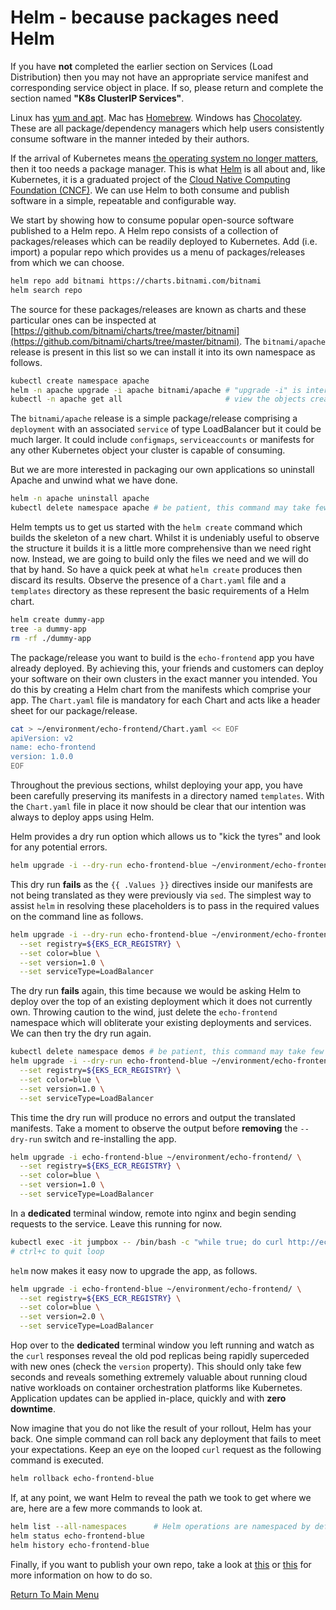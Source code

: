 # Helm - because packages need Helm

If you have **not** completed the earlier section on Services (Load Distribution) then you may not have an appropriate service manifest and corresponding service object in place.
If so, please return and complete the section named **"K8s ClusterIP Services"**.

Linux has [yum and apt](https://www.baeldung.com/linux/yum-and-apt).
Mac has [Homebrew](https://brew.sh/).
Windows has [Chocolatey](https://chocolatey.org/).
These are all package/dependency managers which help users consistently consume software in the manner inteded by their authors.

If the arrival of Kubernetes means [the operating system no longer matters](https://www.infoworld.com/article/3322120/sorry-linux-kubernetes-is-now-the-os-that-matters.html), then it too needs a package manager.
This is what [Helm](https://helm.sh/) is all about and, like Kubernetes, it is a graduated project of the [Cloud Native Computing Foundation (CNCF)](https://www.cncf.io/).
We can use Helm to both consume and publish software in a simple, repeatable and configurable way.

We start by showing how to consume popular open-source software published to a Helm repo.
A Helm repo consists of a collection of packages/releases which can be readily deployed to Kubernetes.
Add (i.e. import) a popular repo which provides us a menu of packages/releases from which we can choose.
```bash
helm repo add bitnami https://charts.bitnami.com/bitnami
helm search repo
```

The source for these packages/releases are known as charts and these particular ones can be inspected at [https://github.com/bitnami/charts/tree/master/bitnami](https://github.com/bitnami/charts/tree/master/bitnami).
The `bitnami/apache` release is present in this list so we can install it into its own namespace as follows.
```bash
kubectl create namespace apache
helm -n apache upgrade -i apache bitnami/apache # "upgrade -i" is interpreted as install or upgrade, as necessary
kubectl -n apache get all                       # view the objects created
```

The `bitnami/apache` release is a simple package/release comprising a `deployment` with an associated `service` of type LoadBalancer but it could be much larger.
It could include `configmaps`, `serviceaccounts` or manifests for any other Kubernetes object your cluster is capable of consuming.

But we are more interested in packaging our own applications so uninstall Apache and unwind what we have done.
```bash
helm -n apache uninstall apache
kubectl delete namespace apache # be patient, this command may take few moments
```

Helm tempts us to get us started with the `helm create` command which builds the skeleton of a new chart.
Whilst it is undeniably useful to observe the structure it builds it is a little more comprehensive than we need right now.
Instead, we are going to build only the files we need and we will do that by hand.
So have a quick peek at what `helm create` produces then discard its results.
Observe the presence of a `Chart.yaml` file and a `templates` directory as these represent the basic requirements of a Helm chart.
```bash
helm create dummy-app
tree -a dummy-app
rm -rf ./dummy-app
```

The package/release you want to build is the `echo-frontend` app you have already deployed.
By achieving this, your friends and customers can deploy your software on their own clusters in the exact manner you intended.
You do this by creating a Helm chart from the manifests which comprise your app.
The `Chart.yaml` file is mandatory for each Chart and acts like a header sheet for our package/release.
```bash
cat > ~/environment/echo-frontend/Chart.yaml << EOF
apiVersion: v2
name: echo-frontend
version: 1.0.0
EOF
```

Throughout the previous sections, whilst deploying your app, you have been carefully preserving its manifests in a directory named `templates`.
With the `Chart.yaml` file in place it now should be clear that our intention was always to deploy apps using Helm.

Helm provides a dry run option which allows us to "kick the tyres" and look for any potential errors.
```bash
helm upgrade -i --dry-run echo-frontend-blue ~/environment/echo-frontend/
```

This dry run **fails** as the `{{ .Values }}` directives inside our manifests are not being translated as they were previously via `sed`.
The simplest way to assist `helm` in resolving these placeholders is to pass in the required values on the command line as follows.
```bash
helm upgrade -i --dry-run echo-frontend-blue ~/environment/echo-frontend/ \
  --set registry=${EKS_ECR_REGISTRY} \
  --set color=blue \
  --set version=1.0 \
  --set serviceType=LoadBalancer
```

The dry run **fails** again, this time because we would be asking Helm to deploy over the top of an existing deployment which it does not currently own.
Throwing caution to the wind, just delete the `echo-frontend` namespace which will obliterate your existing deployments and services.
We can then try the dry run again.
```bash
kubectl delete namespace demos # be patient, this command may take few moments
helm upgrade -i --dry-run echo-frontend-blue ~/environment/echo-frontend/ \
  --set registry=${EKS_ECR_REGISTRY} \
  --set color=blue \
  --set version=1.0 \
  --set serviceType=LoadBalancer
```

This time the dry run will produce no errors and output the translated manifests.
Take a moment to observe the output before **removing** the `--dry-run` switch and re-installing the app.
```bash
helm upgrade -i echo-frontend-blue ~/environment/echo-frontend/ \
  --set registry=${EKS_ECR_REGISTRY} \
  --set color=blue \
  --set version=1.0 \
  --set serviceType=LoadBalancer
```

In a **dedicated** terminal window, remote into nginx and begin sending requests to the service.
Leave this running for now.
```bash
kubectl exec -it jumpbox -- /bin/bash -c "while true; do curl http://echo-frontend-blue.demos.svc.cluster.local:80; sleep 0.25; done"
# ctrl+c to quit loop
```

`helm` now makes it easy now to upgrade the app, as follows.
```bash
helm upgrade -i echo-frontend-blue ~/environment/echo-frontend/ \
  --set registry=${EKS_ECR_REGISTRY} \
  --set color=blue \
  --set version=2.0 \
  --set serviceType=LoadBalancer
```

Hop over to the **dedicated** terminal window you left running and watch as the `curl` responses reveal the old pod replicas being rapidly superceded with new ones (check the `version` property).
This should only take few seconds and reveals something extremely valuable about running cloud native workloads on container orchestration platforms like Kubernetes.
Application updates can be applied in-place, quickly and with **zero downtime**.

Now imagine that you do not like the result of your rollout, Helm has your back.
One simple command can roll back any deployment that fails to meet your expectations.
Keep an eye on the looped `curl` request as the following command is executed.
```bash
helm rollback echo-frontend-blue
```

If, at any point, we want Helm to reveal the path we took to get where we are, here are a few more commands to look at.
```bash
helm list --all-namespaces      # Helm operations are namespaced by default
helm status echo-frontend-blue
helm history echo-frontend-blue
```

Finally, if you want to publish your own repo, take a look at [this](https://medium.com/containerum/how-to-make-and-share-your-own-helm-package-50ae40f6c221) or [this](https://github.com/komljen/helm-charts) for more information on how to do so.

[Return To Main Menu](/README.md)
